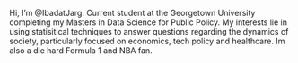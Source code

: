 Hi, I’m @IbadatJarg. Current student at the Georgetown University completing my Masters in Data Science for Public Policy. 
My interests lie in using statisitical techniques to answer questions regarding the dynamics of society, particularly focused on economics, tech policy and healthcare. 
Im also a die hard Formula 1 and NBA fan. 
